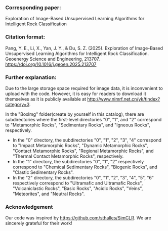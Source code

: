 ### Corresponding paper:
Exploration of Image-Based Unsupervised Learning Algorithms for Intelligent Rock Classification

### Citation format:
Pang, Y. E., Li, X., Yan, J. Y., & Du, S. Z. (2025). Exploration of Image-Based Unsupervised Learning Algorithms for Intelligent Rock Classification. Geoenergy Science and Engineering, 213707. https://doi.org/10.1016/j.geoen.2025.213707

### Further explanation:
Due to the large storage space required for image data, it is inconvenient to upload with the code. However, it is easy for readers to download it themselves as it is publicly available at http://www.nimrf.net.cn/yk/tindex?category=3.  

In the "BoxImg" folder(create by yourself in this catalog), there are subdirectories where the first-level directories "0", "1", and "2" correspond to "Metamorphic Rocks", "Sedimentary Rocks", and "Igneous Rocks", respectively.
- In the "0" directory, the subdirectories "0", "1", "2", "3", "4" correspond to "Impact Metamorphic Rocks", "Dynamic Metamorphic Rocks", "Contact Metamorphic Rocks", "Regional Metamorphic Rocks", and "Thermal Contact Metamorphic Rocks", respectively.
- In the "1" directory, the subdirectories "0", "1", "2" respectively correspond to "Chemical Sedimentary Rocks", "Biogenic Rocks", and "Clastic Sedimentary Rocks".
- In the "2" directory, the subdirectories "0", "1", "2", "3", "4", "5", "6" respectively correspond to "Ultramafic and Ultramafic Rocks", "Volcaniclastic Rocks", "Basic Rocks", "Acidic Rocks", "Veins", "Meteorites", and "Neutral Rocks".

### Acknowledgement
Our code was inspired by https://github.com/sthalles/SimCLR. We are sincerely grateful for their work!
